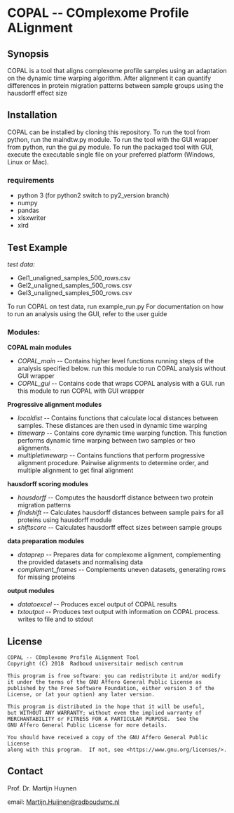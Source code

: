 # COPAL -- COmplexome Profile ALignment
## Synopsis

COPAL is a tool that aligns complexome profile samples using an adaptation on the dynamic time warping algorithm.
After alignment it can quantify differences in protein migration patterns between sample groups using the hausdorff effect size

## Installation

COPAL can be installed by cloning this repository.
To run the tool from python, run the maindtw.py module.
To run the tool with the GUI wrapper from python, run the gui.py module.
To run the packaged tool with GUI, execute the executable single file on your preferred platform (Windows, Linux or Mac).

### requirements

* python 3  (for python2 switch to py2_version branch)
* numpy
* pandas
* xlsxwriter
* xlrd

## Test Example

*test data:*

* Gel1\_unaligned\_samples\_500\_rows.csv
* Gel2\_unaligned\_samples\_500\_rows.csv
* Gel3\_unaligned\_samples\_500\_rows.csv

To run COPAL on test data, run example_run.py
For documentation on how to run an analysis using the GUI, refer to the user guide

### Modules:

**COPAL main modules**

* *COPAL_main* -- Contains higher level functions running steps of the analysis specified below. run this module to run COPAL analysis without GUI wrapper
* *COPAL_gui* -- Contains code that wraps COPAL analysis with a GUI. run this module to run COPAL with GUI wrapper

**Progressive alignment modules**

* *localdist* -- Contains functions that calculate local distances between samples. These distances are then used in dynamic time warping  
* *timewarp* -- Contains core dynamic time warping function. This function performs dynamic time warping between two samples or two alignments.
* *multipletimewarp* -- Contains functions that perform progressive alignment procedure. Pairwise alignments to determine order, and multiple alignment to get final alignment

**hausdorff scoring modules**

* *hausdorff* -- Computes the hausdorff distance between two protein migration patterns
* *findshift* -- Calculates hausdorff distances between sample pairs for all proteins using hausdorff module
* *shiftscore* -- Calculates hausdorff effect sizes between sample groups

**data preparation modules**

* *dataprep* -- Prepares data for complexome alignment, complementing the provided datasets and normalising data
* *complement_frames* -- Complements uneven datasets, generating rows for missing proteins

**output modules**

* *datatoexcel* -- Produces excel output of COPAL results
* *txtoutput* -- Produces text output with information on COPAL process. writes to file and to stdout

## License

    COPAL -- COmplexome Profile ALignment Tool
    Copyright (C) 2018  Radboud universitair medisch centrum

    This program is free software: you can redistribute it and/or modify
    it under the terms of the GNU Affero General Public License as
    published by the Free Software Foundation, either version 3 of the
    License, or (at your option) any later version.

    This program is distributed in the hope that it will be useful,
    but WITHOUT ANY WARRANTY; without even the implied warranty of
    MERCHANTABILITY or FITNESS FOR A PARTICULAR PURPOSE.  See the
    GNU Affero General Public License for more details.

    You should have received a copy of the GNU Affero General Public License
	along with this program.  If not, see <https://www.gnu.org/licenses/>.
	
## Contact

Prof. Dr. Martijn Huynen

email: Martijn.Huijnen@radboudumc.nl